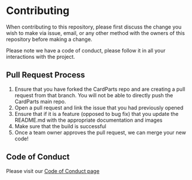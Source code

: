 # Contributing

When contributing to this repository, please first discuss the change you wish to make via issue,
email, or any other method with the owners of this repository before making a change.

Please note we have a code of conduct, please follow it in all your interactions with the project.

## Pull Request Process

1. Ensure that you have forked the CardParts repo and are creating a pull request from that branch. You will not be able to directly push the CardParts main repo.
2. Open a pull request and link the issue that you had previously opened
3. Ensure that if it is a feature (opposed to bug fix) that you update the README.md with the appropriate documentation and images
4. Make sure that the build is successful
5. Once a team owner approves the pull request, we can merge your new code!

## Code of Conduct

Please visit our [Code of Conduct page]("https://github.com/intuit/CardParts/blob/master/CODE_OF_CONDUCT.md")
